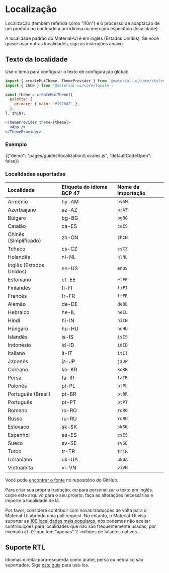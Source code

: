 # Localização

<p class="description">Localização (também referida como "l10n") é o processo de adaptação de um produto ou conteúdo a um idioma ou mercado específico (localidade).</p>

A localidade padrão do Material-UI é em inglês (Estados Unidos). Se você quiser usar outras localidades, siga as instruções abaixo.

## Texto da localidade

Use o tema para configurar o texto de configuração global:

```jsx
import { createMuiTheme, ThemeProvider } from '@material-ui/core/styles';
import { zhCN } from '@material-ui/core/locale';

const theme = createMuiTheme({
  palette: {
    primary: { main: '#1976d2' },
  },
}, zhCN);

<ThemeProvider theme={theme}>
  <App />
</ThemeProvider>
```

### Exemplo

{{"demo": "pages/guides/localization/Locales.js", "defaultCodeOpen": false}}

### Localidades suportadas

| Localidade              | Etiqueta do idioma BCP 47 | Nome da importação |
|:----------------------- |:------------------------- |:------------------ |
| Armênio                 | hy-AM                     | `hyAM`             |
| Azerbaijano             | az-AZ                     | `azAZ`             |
| Búlgaro                 | bg-BG                     | `bgBG`             |
| Catalão                 | ca-ES                     | `caES`             |
| Chinês (Simplificado)   | zh-CN                     | `zhCN`             |
| Tcheco                  | cs-CZ                     | `csCZ`             |
| Holandês                | nl-NL                     | `nlNL`             |
| Inglês (Estados Unidos) | en-US                     | `enUS`             |
| Estoniano               | et-EE                     | `etEE`             |
| Finlandês               | fi-FI                     | `fiFI`             |
| Francês                 | fr-FR                     | `frFR`             |
| Alemão                  | de-DE                     | `deDE`             |
| Hebraico                | he-IL                     | `heIL`             |
| Hindi                   | hi-IN                     | `hiIN`             |
| Húngaro                 | hu-HU                     | `huHU`             |
| Islandês                | is-IS                     | `isIS`             |
| Indonésio               | id-ID                     | `idID`             |
| Italiano                | it-IT                     | `itIT`             |
| Japonês                 | ja-JP                     | `jaJP`             |
| Coreano                 | ko-KR                     | `koKR`             |
| Persa                   | fa-IR                     | `faIR`             |
| Polonês                 | pl-PL                     | `plPL`             |
| Português (Brasil)      | pt-BR                     | `ptBR`             |
| Português               | pt-PT                     | `ptPT`             |
| Romeno                  | ro-RO                     | `roRO`             |
| Russo                   | ru-RU                     | `ruRU`             |
| Eslovaco                | sk-SK                     | `skSK`             |
| Espanhol                | es-ES                     | `esES`             |
| Sueco                   | sv-SE                     | `svSE`             |
| Turco                   | tr-TR                     | `trTR`             |
| Ucraniano               | uk-UA                     | `ukUA`             |
| Vietnamita              | vi-VN                     | `viVN`             |

Você pode [encontrar o fonte](https://github.com/mui-org/material-ui/blob/next/packages/material-ui/src/locale/index.ts) no repositório do GitHub.

Para criar sua própria tradução, ou para personalizar o texto em Inglês. copie este arquivo para o seu projeto, faça as alterações necessárias e importe a localidade de lá.

Por favor, considere contribuir com novas traduções de volta para o Material-UI abrindo uma pull request. No entanto, o Material-UI visa suportar as [100 localidades mais populares](https://en.wikipedia.org/wiki/List_of_languages_by_number_of_native_speakers), nós podemos não aceitar contribuições para localidades que não são frequentemente usadas, por exemplo `gl-ES` que tem "apenas" 2. milhões de falantes nativos.

## Suporte RTL

Idiomas direita-para-esquerda como árabe, persa ou hebraico são suportados. Siga [este guia](/guides/right-to-left/) para usá-los.
